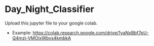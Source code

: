 # Day_Night_Classifier
Upload this jupyter file to your google colab.
- Example: https://colab.research.google.com/drive/1yaNxBbf7pU-Q4mzj-VMOixWbvs4kmbkA

